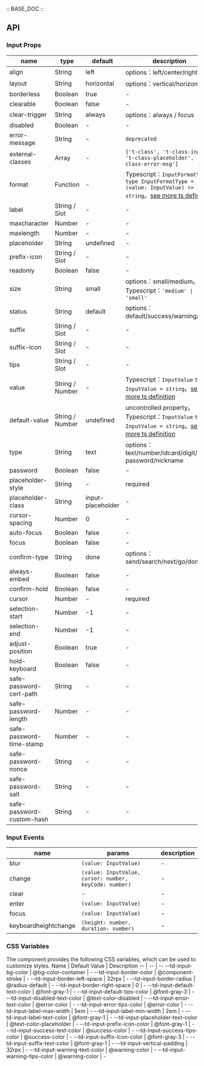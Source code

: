:: BASE_DOC ::

## API

### Input Props

name | type | default | description | required
-- | -- | -- | -- | --
align | String | left | options：left/center/right | N
layout | String | horizontal | options：vertical/horizontal | N
borderless | Boolean | true | \- | N
clearable | Boolean | false | \- | N
clear-trigger | String | always | options：always / focus | N
disabled | Boolean | - | \- | N
error-message | String | - | `deprecated` | N
external-classes | Array | - | `['t-class', 't-class-input', 't-class-placeholder', 't-class-error-msg']` | N
format | Function | - | Typescript：`InputFormatType` `type InputFormatType = (value: InputValue) => string`。[see more ts definition](https://github.com/Tencent/tdesign-miniprogram/tree/develop/src/input/type.ts) | N
label | String / Slot | - | \- | N
maxcharacter | Number | - | \- | N
maxlength | Number | - | \- | N
placeholder | String | undefined | \- | N
prefix-icon | String / Slot | - | \- | N
readonly | Boolean | false | \- | N
size | String | small | options：small/medium。Typescript：`'medium' \| 'small'` | N
status | String | default | options：default/success/warning/error | N
suffix | String / Slot | - | \- | N
suffix-icon | String / Slot | - | \- | N
tips | String / Slot | - | \- | N
value | String / Number | - | Typescript：`InputValue` `type InputValue = string`。[see more ts definition](https://github.com/Tencent/tdesign-miniprogram/tree/develop/src/input/type.ts) | N
default-value | String / Number | undefined | uncontrolled property。Typescript：`InputValue` `type InputValue = string`。[see more ts definition](https://github.com/Tencent/tdesign-miniprogram/tree/develop/src/input/type.ts) | N
type | String | text | options：text/number/idcard/digit/safe-password/nickname | N
password | Boolean | false | \- | N
placeholder-style | String | - | required | Y
placeholder-class | String | input-placeholder | \- | N
cursor-spacing | Number | 0 | \- | N
auto-focus | Boolean | false | \- | N
focus | Boolean | false | \- | N
confirm-type | String | done | options：send/search/next/go/done | N
always-embed | Boolean | false | \- | N
confirm-hold | Boolean | false | \- | N
cursor | Number | - | required | Y
selection-start | Number | -1 | \- | N
selection-end | Number | -1 | \- | N
adjust-position | Boolean | true | \- | N
hold-keyboard | Boolean | false | \- | N
safe-password-cert-path | String | - | \- | N
safe-password-length | Number | - | \- | N
safe-password-time-stamp | Number | - | \- | N
safe-password-nonce | String | - | \- | N
safe-password-salt | String | - | \- | N
safe-password-custom-hash | String | - | \- | N
### Input Events

name | params | description
-- | -- | --
blur | `(value: InputValue)` | \-
change | `(value: InputValue, cursor: number, keyCode: number)` | \-
clear | \- | \-
enter | `(value: InputValue)` | \-
focus | `(value: InputValue)` | \-
keyboardheightchange | `(height: number, duration: number)` | \-


### CSS Variables
The component provides the following CSS variables, which can be used to customize styles.
Name | Default Value | Description 
-- | -- | --
--td-input-bg-color | @bg-color-container | - 
--td-input-border-color | @component-stroke | - 
--td-input-border-left-space | 32rpx | - 
--td-input-border-radius | @radius-default | - 
--td-input-border-right-space | 0 | - 
--td-input-default-text-color | @font-gray-1 | - 
--td-input-default-tips-color | @font-gray-3 | - 
--td-input-disabled-text-color | @text-color-disabled | - 
--td-input-error-text-color | @error-color | - 
--td-input-error-tips-color | @error-color | - 
--td-input-label-max-width | 5em | - 
--td-input-label-min-width | 2em | - 
--td-input-label-text-color | @font-gray-1 | - 
--td-input-placeholder-text-color | @text-color-placeholder | - 
--td-input-prefix-icon-color | @font-gray-1 | - 
--td-input-success-text-color | @success-color | - 
--td-input-success-tips-color | @success-color | - 
--td-input-suffix-icon-color | @font-gray-3 | - 
--td-input-suffix-text-color | @font-gray-1 | - 
--td-input-vertical-padding | 32rpx | - 
--td-input-warning-text-color | @warning-color | - 
--td-input-warning-tips-color | @warning-color | - 
